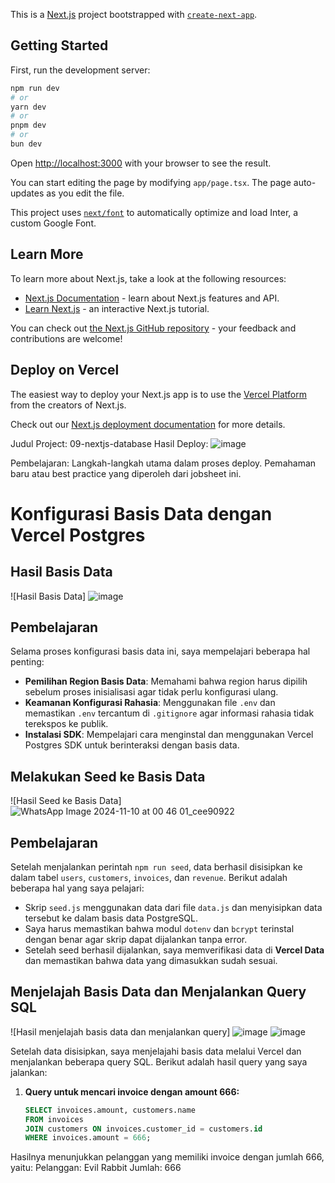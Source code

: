 This is a [Next.js](https://nextjs.org/) project bootstrapped with [`create-next-app`](https://github.com/vercel/next.js/tree/canary/packages/create-next-app).

## Getting Started

First, run the development server:

```bash
npm run dev
# or
yarn dev
# or
pnpm dev
# or
bun dev
```

Open [http://localhost:3000](http://localhost:3000) with your browser to see the result.

You can start editing the page by modifying `app/page.tsx`. The page auto-updates as you edit the file.

This project uses [`next/font`](https://nextjs.org/docs/basic-features/font-optimization) to automatically optimize and load Inter, a custom Google Font.

## Learn More

To learn more about Next.js, take a look at the following resources:

- [Next.js Documentation](https://nextjs.org/docs) - learn about Next.js features and API.
- [Learn Next.js](https://nextjs.org/learn) - an interactive Next.js tutorial.

You can check out [the Next.js GitHub repository](https://github.com/vercel/next.js/) - your feedback and contributions are welcome!

## Deploy on Vercel

The easiest way to deploy your Next.js app is to use the [Vercel Platform](https://vercel.com/new?utm_medium=default-template&filter=next.js&utm_source=create-next-app&utm_campaign=create-next-app-readme) from the creators of Next.js.

Check out our [Next.js deployment documentation](https://nextjs.org/docs/deployment) for more details.

Judul Project: 09-nextjs-database
Hasil Deploy: ![image](https://github.com/user-attachments/assets/876f2222-caaf-4f58-ac9e-628b6b157529)

Pembelajaran:
Langkah-langkah utama dalam proses deploy.
Pemahaman baru atau best practice yang diperoleh dari jobsheet ini.

# Konfigurasi Basis Data dengan Vercel Postgres

## Hasil Basis Data
![Hasil Basis Data] ![image](https://github.com/user-attachments/assets/efe0b1f6-d44f-4cfb-bcfc-828048fa2a9e)

## Pembelajaran
Selama proses konfigurasi basis data ini, saya mempelajari beberapa hal penting:
- **Pemilihan Region Basis Data**: Memahami bahwa region harus dipilih sebelum proses inisialisasi agar tidak perlu konfigurasi ulang.
- **Keamanan Konfigurasi Rahasia**: Menggunakan file `.env` dan memastikan `.env` tercantum di `.gitignore` agar informasi rahasia tidak terekspos ke publik.
- **Instalasi SDK**: Mempelajari cara menginstal dan menggunakan Vercel Postgres SDK untuk berinteraksi dengan basis data.

## Melakukan Seed ke Basis Data
![Hasil Seed ke Basis Data] ![WhatsApp Image 2024-11-10 at 00 46 01_cee90922](https://github.com/user-attachments/assets/4fd564ef-d4bf-40e6-aa75-f59e409d3620)

## Pembelajaran
Setelah menjalankan perintah `npm run seed`, data berhasil disisipkan ke dalam tabel `users`, `customers`, `invoices`, dan `revenue`. Berikut adalah beberapa hal yang saya pelajari:
- Skrip `seed.js` menggunakan data dari file `data.js` dan menyisipkan data tersebut ke dalam basis data PostgreSQL.
- Saya harus memastikan bahwa modul `dotenv` dan `bcrypt` terinstal dengan benar agar skrip dapat dijalankan tanpa error.
- Setelah seed berhasil dijalankan, saya memverifikasi data di **Vercel Data** dan memastikan bahwa data yang dimasukkan sudah sesuai.

## Menjelajah Basis Data dan Menjalankan Query SQL
![Hasil menjelajah basis data dan menjalankan query] ![image](https://github.com/user-attachments/assets/fa97ed4d-66a6-48fd-95c8-899dc55b22ea)
![image](https://github.com/user-attachments/assets/26334b2e-e700-4769-99a1-8a35c066d9ac)


Setelah data disisipkan, saya menjelajahi basis data melalui Vercel dan menjalankan beberapa query SQL. Berikut adalah hasil query yang saya jalankan:

1. **Query untuk mencari invoice dengan amount 666:**
   ```sql
   SELECT invoices.amount, customers.name
   FROM invoices
   JOIN customers ON invoices.customer_id = customers.id
   WHERE invoices.amount = 666;
Hasilnya menunjukkan pelanggan yang memiliki invoice dengan jumlah 666, yaitu:
Pelanggan: Evil Rabbit
Jumlah: 666


